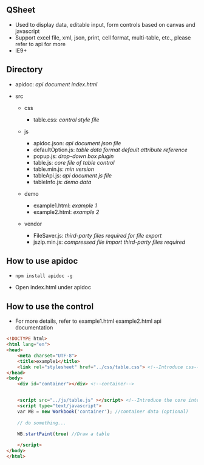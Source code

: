 ## QSheet

- Used to display data, editable input, form controls based on canvas and javascript
- Support excel file, xml, json, print, cell format, multi-table, etc., please refer to api for more
- IE9+



## Directory

- apidoc: *api document index.html*

- src

  - css
    - table.css: *control style file*

  - js
    - apidoc.json: *api document json file*
    - defaultOption.js: *table data format default attribute reference*
    - popup.js: *drop-down box plugin*
    - table.js: *core file of table control*
    - table.min.js: *min version*
    - tableApi.js: *api document js file*
    - tableInfo.js: *demo data*

  - demo
    - example1.html: *example 1* 
    - example2.html: *example 2*

  - vendor
    - FileSaver.js: *third-party files required for file export*
    - jszip.min.js: *compressed file import third-party files required*

## How to use apidoc

- ```
  npm install apidoc -g
  ```

- Open index.html under apidoc



## How to use the control

- For more details, refer to example1.html example2.html api documentation



```html
<!DOCTYPE html>
<html lang="en">
<head>
    <meta charset="UTF-8">
    <title>example1</title>
    <link rel="stylesheet" href="../css/table.css"> <!--Introduce css-->
</head>
<body>
    <div id="container"></div> <!--container-->


    <script src="../js/table.js" ></script> <!--Introduce the core interface file-->
    <script type="text/javascript">
    var WB = new Workbook('container'); //container data (optional)
        
    // do something...
        
    WB.startPaint(true) //Draw a table

    </script>
</body>
</html>
```

